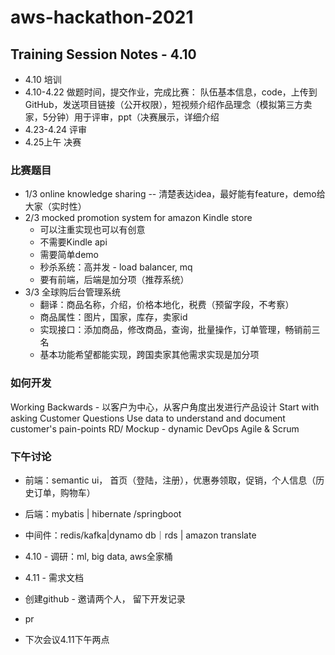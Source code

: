 # aws-hackathon-2021

## Training Session Notes - 4.10
 - 4.10 培训
 - 4.10-4.22 做题时间，提交作业，完成比赛： 队伍基本信息，code，上传到GitHub，发送项目链接（公开权限），短视频介绍作品理念（模拟第三方卖家，5分钟）用于评审，ppt（决赛展示，详细介绍
 - 4.23-4.24 评审
 - 4.25上午 决赛

### 比赛题目  
 - 1/3  online knowledge sharing
 -- 清楚表达idea，最好能有feature，demo给大家（实时性）
 - 2/3  mocked promotion system for amazon Kindle store
     - 可以注重实现也可以有创意
     - 不需要Kindle api
     - 需要简单demo
     - 秒杀系统：高并发 - load balancer, mq
     - 要有前端，后端是加分项（推荐系统）
 - 3/3 全球购后台管理系统
     - 翻译：商品名称，介绍，价格本地化，税费（预留字段，不考察）
     - 商品属性：图片，国家，库存，卖家id
     - 实现接口：添加商品，修改商品，查询，批量操作，订单管理，畅销前三名
     - 基本功能希望都能实现，跨国卖家其他需求实现是加分项
### 如何开发
Working Backwards - 以客户为中心，从客户角度出发进行产品设计
Start with asking Customer Questions
Use data to understand and document customer's pain-points
RD/ Mockup - dynamic
DevOps
Agile & Scrum
  
### 下午讨论
   - 前端：semantic ui， 首页（登陆，注册），优惠券领取，促销，个人信息（历史订单，购物车）
   - 后端：mybatis | hibernate /springboot
   - 中间件：redis/kafka|dynamo db｜rds | amazon translate

 - 4.10 - 调研：ml, big data, aws全家桶
 - 4.11 - 需求文档

 - 创建github - 邀请两个人， 留下开发记录
 - pr
 - 下次会议4.11下午两点







